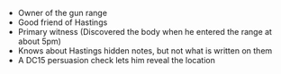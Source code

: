 - Owner of the gun range
- Good friend of Hastings
- Primary witness (Discovered the body when he entered the range at about 5pm)
- Knows about Hastings hidden notes, but not what is written on them
- A DC15 persuasion check lets him reveal the location